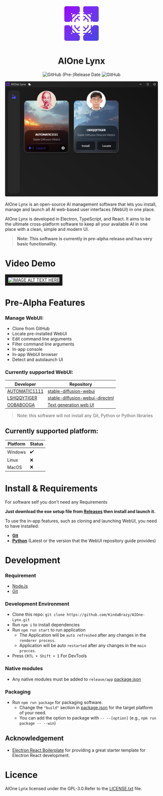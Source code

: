 <div align='center'>
<img src='Preview/AppIcon.png' alt='Application icon'/>
 <h1>AIOne Lynx</h1>

![GitHub (Pre-)Release Date](https://img.shields.io/github/release-date-pre/KindaBrazy/AIOne-Lynx)
![GitHub](https://img.shields.io/github/license/KindaBrazy/AIOne-Lynx)


</div>

<div align='center'>
<picture>
 <source media="(prefers-color-scheme: dark)" srcset="Preview/Screenshot_Dark_V0.1.0-pre-alpha.png" width='777'>
 <source media="(prefers-color-scheme: light)" srcset="Preview/Screenshot_Light_V0.1.0-pre-alpha.png" width='777'>
 <img alt="AIOne Lynx Screenshot" src="Preview/Screenshot_Dark_V0.1.0-pre-alpha.png" width='777'>
</picture>
</div>

AIOne Lynx is an open-source AI management software that lets you install, manage and launch all AI web-based user
interfaces (WebUI) in one place.

AIOne Lynx is developed in Electron, TypeScript, and React. It aims to be the ultimate cross-platform software to keep
all your available AI in one place with a clean, simple and modern UI.

> **Note: This software is currently in pre-alpha release and has very basic functionality.**

# Video Demo

<a href="https://youtu.be/HYYf8YtsBqA" target="_blank"><img src="http://img.youtube.com/vi/HYYf8YtsBqA/0.jpg"
alt="IMAGE ALT TEXT HERE" width="240" height="180" border="10" /></a>

# Pre-Alpha Features

### Manage WebUI:

- Clone from GitHub
- Locate pre-installed WebUI
- Edit command line arguments
- Filter command line arguments
- In-app console
- In-app WebUI browser
- Detect and autolaunch UI

### Currently supported WebUI:

| Developer                                         | Repository                                                                                        |
|---------------------------------------------------|---------------------------------------------------------------------------------------------------|
| [AUTOMATIC1111](https://github.com/AUTOMATIC1111) | [stable-diffusion-webui](https://github.com/AUTOMATIC1111/stable-diffusion-webui)                 |
| [LSHQQYTIGER](https://github.com/lshqqytiger)     | [stable-diffusion-webui-directml](https://github.com/lshqqytiger/stable-diffusion-webui-directml) |
| [OOBABOOGA](https://github.com/oobabooga)         | [Text generation web UI](https://github.com/oobabooga/text-generation-webui)                      |

> Note: this software will not install any Git, Python or Python libraries

## Currently supported platform:

| Platform | Status |
|----------|--------|
| Windows  | ✔️     |
| Linux    | ❌      |
| MacOS    | ❌      |

# Install & Requirements

For software self you don't need any Requirements

**Just download the exe setup file from [Releases](https://github.com/KindaBrazy/AIOne-Lynx/releases) then install and
launch it.**

To use the in-app features, such as cloning and launching WebUI, you need to have installed:

- **[Git](https://git-scm.com/downloads)**
- **[Python](https://www.python.org/downloads)** (Latest or the version that the WebUI repository guide provides)

# Development

### Requirement

- [NodeJs](https://nodejs.org/en/download)
- [Git](https://git-scm.com/downloads)

### Development Environment

- Clone this repo: `git clone https://github.com/KindaBrazy/AIOne-Lynx.git`
- Run `npm i` to install dependencies
- Run `npm run start` to run application
    - The Application will be `auto refreshed` after any changes in the `renderer process`.
    - Application will be auto `restarted` after any changes in the `main procces`.
- Press `CRTL + Shift + I` For DevTools

### Native modules

- Any native modules must be added to `release/app` [package.json](release/app/package.json)

### Packaging

- Run `npm run package` for packaging software.
    - Change the `"build"` section in [package.json](package.json) for the target platform of your need.
    - You can add the option to package with `-- --[option]` (e.g., `npm run package -- --win`)

## Acknowledgement

- [Electron React Boilerplate](https://github.com/electron-react-boilerplate/electron-react-boilerplate) for providing a
  great starter template for Electron React development.

# Licence

AIOne Lynx licensed under the GPL-3.0.Refer to the [LICENSE.txt](LICENSE.txt) file.